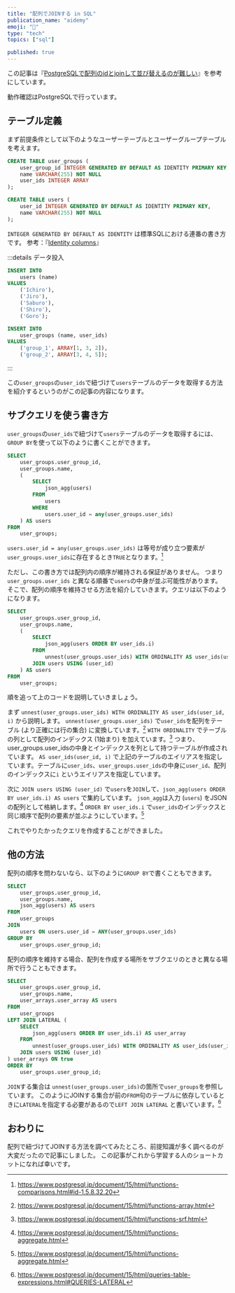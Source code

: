 ```yaml
---
title: "配列でJOINする in SQL"
publication_name: "aidemy"
emoji: "💫"
type: "tech"
topics: ["sql"]

published: true
---
```


この記事は『[PostgreSQLで配列のidとjoinして並び替えるのが難しい](https://qiita.com/nishimura/items/575e642503139229059a)』を参考にしています。

動作確認はPostgreSQLで行っています。

## テーブル定義

まず前提条件として以下のようなユーザーテーブルとユーザーグループテーブルを考えます。

```sql
CREATE TABLE user_groups (
    user_group_id INTEGER GENERATED BY DEFAULT AS IDENTITY PRIMARY KEY,
    name VARCHAR(255) NOT NULL
    user_ids INTEGER ARRAY
);

CREATE TABLE users (
    user_id INTEGER GENERATED BY DEFAULT AS IDENTITY PRIMARY KEY,
    name VARCHAR(255) NOT NULL
);
```

`INTEGER GENERATED BY DEFAULT AS IDENTITY` は標準SQLにおける連番の書き方です。
参考：『[Identity columns](https://qiita.com/nuko_yokohama/items/7d0d5525bcefaa3332ce)』

:::details データ投入

```sql
INSERT INTO
    users (name)
VALUES
    ('Ichiro'),
    ('Jiro'),
    ('Saburo'),
    ('Shiro'),
    ('Goro');

INSERT INTO
    user_groups (name, user_ids)
VALUES
    ('group_1', ARRAY[1, 3, 2]),
    ('group_2', ARRAY[3, 4, 5]);
```

:::

この`user_groups`の`user_ids`で紐づけて`users`テーブルのデータを取得する方法を紹介するというのがこの記事の内容になります。

## サブクエリを使う書き方

`user_groups`の`user_ids`で紐づけて`users`テーブルのデータを取得するには、`GROUP BY`を使って以下のように書くことができます。

```sql
SELECT
    user_groups.user_group_id,
    user_groups.name,
    (
        SELECT
            json_agg(users)
        FROM
            users
        WHERE
            users.user_id = any(user_groups.user_ids)
    ) AS users
FROM
    user_groups;
```

`users.user_id = any(user_groups.user_ids)` は等号が成り立つ要素が`user_groups.user_ids`に存在するとき`TRUE`となります。[^1]

ただし、この書き方では配列内の順序が維持される保証がありません。
つまり `user_groups.user_ids` と異なる順番で`users`の中身が並ぶ可能性があります。
そこで、配列の順序を維持させる方法を紹介していきます。クエリは以下のようになります。

```sql
SELECT
    user_groups.user_group_id,
    user_groups.name,
    (
        SELECT
            json_agg(users ORDER BY user_ids.i)
        FROM
            unnest(user_groups.user_ids) WITH ORDINALITY AS user_ids(user_id, i)
        JOIN users USING (user_id)
    ) AS users
FROM
    user_groups;
```

順を追って上のコードを説明していきましょう。

まず `unnest(user_groups.user_ids) WITH ORDINALITY AS user_ids(user_id, i)` から説明します。
`unnest(user_groups.user_ids)` で`user_ids`を配列をテーブル (より正確には行の集合) に変換しています。[^2]
`WITH ORDINALITY` でテーブルの列として配列のインデックス (1始まり) を加えています。[^3]
つまり、user_groups.user_idsの中身とインデックスを列として持つテーブルが作成されています。
`AS user_ids(user_id, i)` で上記のテーブルのエイリアスを指定しています。テーブルに`user_ids`、`user_groups.user_ids`の中身に`user_id`、配列のインデックスに`i` というエイリアスを指定しています。

次に `JOIN users USING (user_id)` で`users`を`JOIN`して、`json_agg(users ORDER BY user_ids.i) AS users` で集約しています。
`json_agg`は入力 (`users`) をJSONの配列として格納します。[^4]
`ORDER BY user_ids.i` で`user_ids`のインデックスと同じ順序で配列の要素が並ぶようにしています。[^4]

これでやりたかったクエリを作成することができました。

## 他の方法

配列の順序を問わないなら、以下のように`GROUP BY`で書くこともできます。

```sql
SELECT
    user_groups.user_group_id,
    user_groups.name,
    json_agg(users) AS users
FROM
    user_groups
JOIN
    users ON users.user_id = ANY(user_groups.user_ids)
GROUP BY
    user_groups.user_group_id;
```

配列の順序を維持する場合、配列を作成する場所をサブクエリのときと異なる場所で行うこともできます。

```sql
SELECT
    user_groups.user_group_id,
    user_groups.name,
    user_arrays.user_array AS users
FROM
    user_groups
LEFT JOIN LATERAL (
    SELECT
        json_agg(users ORDER BY user_ids.i) AS user_array
    FROM
        unnest(user_groups.user_ids) WITH ORDINALITY AS user_ids(user_id, i)
    JOIN users USING (user_id)
) user_arrays ON true
ORDER BY
    user_groups.user_group_id;
```

`JOIN`する集合は `unnest(user_groups.user_ids)`の箇所で`user_groups`を参照しています。
このようにJOINする集合が前の`FROM`句のテーブルに依存しているときに`LATERAL`を指定する必要があるので`LEFT JOIN LATERAL` と書いています。[^5]

[^1]: https://www.postgresql.jp/document/15/html/functions-comparisons.html#id-1.5.8.32.20
[^2]: https://www.postgresql.jp/document/15/html/functions-array.html
[^3]: https://www.postgresql.jp/document/15/html/functions-srf.html
[^4]: https://www.postgresql.jp/document/15/html/functions-aggregate.html
[^5]: https://www.postgresql.jp/document/15/html/queries-table-expressions.html#QUERIES-LATERAL

## おわりに

配列で紐づけてJOINする方法を調べてみたところ、前提知識が多く調べるのが大変だったので記事にしました。
この記事がこれから学習する人のショートカットになれば幸いです。
